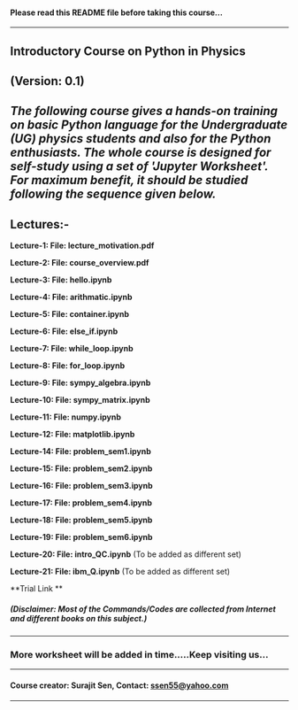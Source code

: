 #### Please read this README file before taking this course...
---
## Introductory Course on Python in Physics

**(Version: 0.1)**
---
***The following course gives a hands-on training on basic Python language for the Undergraduate (UG) physics students and also for the  Python enthusiasts. The whole course is designed for self-study using a set of 'Jupyter Worksheet'. For maximum benefit, it should be studied following the sequence given below.***
---
## Lectures:- 
**Lecture-1: File: lecture_motivation.pdf**

**Lecture-2: File: course_overview.pdf**

**Lecture-3: File: hello.ipynb**

**Lecture-4: File: arithmatic.ipynb**

**Lecture-5: File: container.ipynb**

**Lecture-6: File: else_if.ipynb**

**Lecture-7: File: while_loop.ipynb**

**Lecture-8: File: for_loop.ipynb**

**Lecture-9: File: sympy_algebra.ipynb**

**Lecture-10: File: sympy_matrix.ipynb**

**Lecture-11: File: numpy.ipynb**

**Lecture-12: File: matplotlib.ipynb**

**Lecture-14: File: problem_sem1.ipynb**

**Lecture-15: File: problem_sem2.ipynb**

**Lecture-16: File: problem_sem3.ipynb**

**Lecture-17: File: problem_sem4.ipynb**

**Lecture-18: File: problem_sem5.ipynb**

**Lecture-19: File: problem_sem6.ipynb**

**Lecture-20: File: intro_QC.ipynb** (To be added as different set)

**Lecture-21: File: ibm_Q.ipynb** (To be added as different set)

**Trial Link <link href="https://fonts.googleapis.com/css?family=Open+Sans" rel="stylesheet"> **

##### (Disclaimer: Most of the Commands/Codes are collected from Internet and different books on this subject.)
---
### More worksheet will be added in time.....Keep visiting us...
---
#### Course creator: Surajit Sen, Contact: <ssen55@yahoo.com>
---
